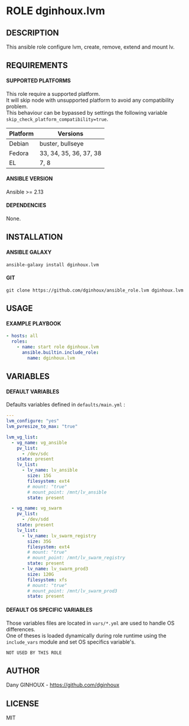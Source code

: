 # ROLE dginhoux.lvm



## DESCRIPTION

This ansible role configure lvm, create, remove, extend and mount lv.



## REQUIREMENTS

#### SUPPORTED PLATFORMS

This role require a supported platform.<br />
It will skip node with unsupported platform to avoid any compatibility problem.<br />
This behaviour can be bypassed by settings the following variable `skip_check_platform_compatibility=true`.

| Platform | Versions |
|----------|----------|
| Debian | buster, bullseye |
| Fedora | 33, 34, 35, 36, 37, 38 |
| EL | 7, 8 |

#### ANSIBLE VERSION

Ansible >= 2.13

#### DEPENDENCIES

None.



## INSTALLATION

#### ANSIBLE GALAXY

```shell
ansible-galaxy install dginhoux.lvm
```
#### GIT

```shell
git clone https://github.com/dginhoux/ansible_role.lvm dginhoux.lvm
```


## USAGE

#### EXAMPLE PLAYBOOK

```yaml
- hosts: all
  roles:
    - name: start role dginhoux.lvm
      ansible.builtin.include_role:
        name: dginhoux.lvm
```


## VARIABLES

#### DEFAULT VARIABLES

Defaults variables defined in `defaults/main.yml` : 

```yaml
---
lvm_configure: "yes"
lvm_pvresize_to_max: "true"

lvm_vg_list:
  - vg_name: vg_ansible
    pv_list:
      - /dev/sdc
    state: present
    lv_list:
      - lv_name: lv_ansible
        size: 15G
        filesystem: ext4
        # mount: "true"
        # mount_point: /mnt/lv_ansible
        state: present

  - vg_name: vg_swarm
    pv_list:
      - /dev/sdd
    state: present
    lv_list:
      - lv_name: lv_swarm_registry
        size: 35G
        filesystem: ext4
        # mount: "true"
        # mount_point: /mnt/lv_swarm_registry
        state: present
      - lv_name: lv_swarm_prod3
        size: 120G
        filesystem: xfs
        # mount: "true"
        # mount_point: /mnt/lv_swarm_prod3
        state: present
```

#### DEFAULT OS SPECIFIC VARIABLES

Those variables files are located in `vars/*.yml` are used to handle OS differences.<br />
One of theses is loaded dynamically during role runtime using the `include_vars` module and set OS specifics variable's.

`NOT USED BY THIS ROLE`


## AUTHOR

Dany GINHOUX - https://github.com/dginhoux



## LICENSE

MIT
